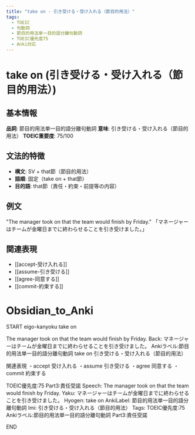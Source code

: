 ```yaml
---
title: "take on - 引き受ける・受け入れる（節目的用法）"
tags:
  - TOEIC
  - 句動詞
  - 節目的用法単一目的語分離句動詞
  - TOEIC優先度75
  - Anki対応
---
```


# take on (引き受ける・受け入れる（節目的用法）)

## 基本情報
**品詞**: 節目的用法単一目的語分離句動詞
**意味**: 引き受ける・受け入れる（節目的用法）
**TOEIC重要度**: 75/100

## 文法的特徴
- **構文**: SV + that節（節目的用法）
- **語順**: 固定（take on + that節）
- **目的語**: that節（責任・約束・前提等の内容）

## 例文
"The manager took on that the team would finish by Friday."
「マネージャーはチームが金曜日までに終わらせることを引き受けました。」

## 関連表現
- [[accept-受け入れる]]
- [[assume-引き受ける]]
- [[agree-同意する]]
- [[commit-約束する]]

# Obsidian_to_Anki
START
eigo-kanyoku
take on

The manager took on that the team would finish by Friday.
Back: 
マネージャーはチームが金曜日までに終わらせることを引き受けました。
Ankiラベル:節目的用法単一目的語分離句動詞
take on
引き受ける・受け入れる（節目的用法）

関連表現
・accept 受け入れる
・assume 引き受ける
・agree 同意する
・commit 約束する

TOEIC優先度:75
Part3:責任受諾
Speech: The manager took on that the team would finish by Friday.
Yaku: マネージャーはチームが金曜日までに終わらせることを引き受けました。
Hyogen: take on
AnkiLabel: 節目的用法単一目的語分離句動詞
Imi: 引き受ける・受け入れる（節目的用法）
Tags: TOEIC優先度:75 Ankiラベル:節目的用法単一目的語分離句動詞 Part3:責任受諾
<!--ID: 1753076966703-->
END 